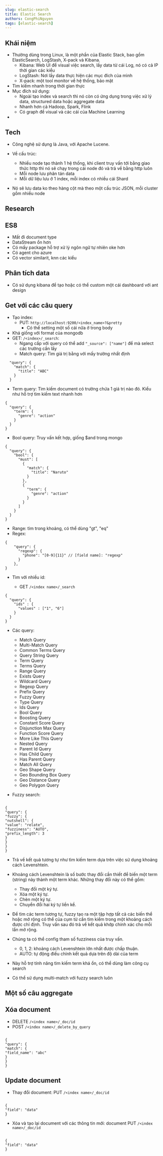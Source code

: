 ```yaml
---
slug: elastic-search
title: Elastic Search
authors: CongPhiNguyen
tags: [elastic-search]
---
```


## Khái niệm

- Thường dùng trong Linux, là một phần của Elastic Stack, bao gồm ElasticSearch, LogStash, X-pack và Kibana.
  - Kibana: Web UI để visual việc search, lấy data từ cái Log, nó có cả IP thời gian các kiểu
  - LogStash: Nơi lấy data thực hiện các mục đích của mình
  - X-pack: một tool monitor về hệ thống, bảo mật
- Tìm kiếm nhanh trong thời gian thực
- Mục đích sử dụng:
  - Ngoài tạo index và search thì nó còn có ứng dụng trong việc xử lý data, structured data hoặc aggregate data
  - Nhanh hơn cả Hadoop, Spark, Flink
  - Có graph để visual và các cái của Machine Learning
-

## Tech

- Công nghệ sử dụng là Java, với Apache Lucene.
- Về cấu trúc:

  - Nhiều node tạo thành 1 hệ thống, khi client truy vấn tới bằng giao thức http thì nó sẽ chạy trong cái node đó và trả về bằng http luôn
  - Mỗi node lưu phân tán data
  - Mỗi dữ liệu lưu ở 1 index, mỗi index có nhiều cái Shard

- Nó sẽ lưu data ko theo hàng cột mà theo một cấu trúc JSON, mỗi cluster gồm nhiều node

## Research

## ES8

- Mất đi document type
- DataStream ổn hơn
- Có mấy package hỗ trợ xử lý ngôn ngữ tự nhiên oke hơn
- Có agent cho azure
- Có vector similarit, knn các kiểu

## Phân tích data

- Có sử dụng kibana để tạo hoặc có thể custom một cái dashboard với ant design

## Get với các câu query

- Tạo index:
  - PUT: `http://localhost:9200/<index_name>?&pretty`
    - Có thể setting một số cái nữa ở trong body
- Khá giống với format của mongodb
- GET: `/<index>/_search`:
  - Ngang cấp với query có thể add `"_source": ["name"]` để mà select các trường cần lấy
  - Match query: Tìm giá trị bằng với mấy trường nhất định

```
  "query": {
    "match": {
      "title": "ABC"
    }
  }
```

- Term query: Tìm kiếm document có trường chứa 1 giá trị nào đó. Kiểu như hỗ trợ tìm kiếm text nhanh hơn

```
{
  "query": {
    "term": {
      "genre": "action"
    }
  }
}
```

- Bool query: Truy vấn kết hợp, giống $and trong mongo

```
{
  "query": {
    "bool": {
      "must": [
        {
          "match": {
            "title": "Naruto"
          }
        },
        {
          "term": {
            "genre": "action"
          }
        }
      ]
    }
  }
}
```

- Range: tìm trong khoảng, có thể dùng "gt", "eq"
- Regex:

```
{
    "query": {
      "regexp": {
        "phone": "[0-9]{11}" // [field name]: "regexp"
      }
    },
}
```

- Tìm với nhiều id:

  - GET `/<index name>/_search`

```
{
  "query": {
    "ids" : {
      "values" : ["1", "6"]
    }
  }
}
```

- Các query:

  - Match Query
  - Multi-Match Query
  - Common Terms Query
  - Query String Query
  - Term Query
  - Terms Query
  - Range Query
  - Exists Query
  - Wildcard Query
  - Regexp Query
  - Prefix Query
  - Fuzzy Query
  - Type Query
  - Ids Query
  - Bool Query
  - Boosting Query
  - Constant Score Query
  - Disjunction Max Query
  - Function Score Query
  - More Like This Query
  - Nested Query
  - Parent Id Query
  - Has Child Query
  - Has Parent Query
  - Match All Query
  - Geo Shape Query
  - Geo Bounding Box Query
  - Geo Distance Query
  - Geo Polygon Query

- Fuzzy search:

```

{
"query": {
"fuzzy": {
"nutshell": {
"value": "relate",
"fuzziness": "AUTO",
"prefix_length": 3
}
}
}
}

```

- Trả về kết quả tương tự như tìm kiếm term dựa trên việc sử dụng khoảng cách Levenshtein.
- Khoảng cách Levenshtein là số bước thay đổi cần thiết để biến một term (string) này thành một term khác. Những thay đổi này có thể gồm:
  - Thay đổi một ký tự.
  - Xóa một ký tự.
  - Chèn một ký tự.
  - Chuyển đổi hai ký tự liền kề.
- Để tìm các term tương tự, fuzzy tạo ra một tập hợp tất cả các biến thể hoặc mở rộng có thể của cụm từ cần tìm kiếm trong một khoảng cách được chỉ định. Truy vấn sau đó trả về kết quả khớp chính xác cho mỗi lần mở rộng.
- Chúng ta có thể config tham số fuzziness của truy vấn.

  - 0, 1, 2: khoảng cách Levenshtein lớn nhất được chấp thuận.
  - AUTO: tự động điều chỉnh kết quả dựa trên độ dài của term

- Này hỗ trợ tính năng tìm kiếm term khá ổn, có thể dùng làm công cụ search
- Có thể sử dụng multi-match với fuzzy search luôn

## Một số câu aggregate

## Xóa document

- DELETE `/<index name>/_doc/id`
- POST `/<index name>/_delete_by_query`

```

{
"query": {
"match": {
"field_name": "abc"
}
}
}

```

## Update document

- Thay đổi document: PUT `/<index name>/_doc/id`

```

{
"field": "data"
}

```

- Xóa và tạo lại document với các thông tin mới: document PUT `/<index name>/_doc/id`

```

{
"field": "data"
}

```

```

```

```

```
